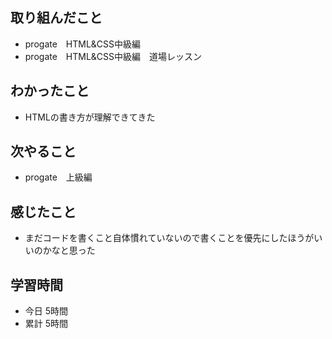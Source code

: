 ## 取り組んだこと
- progate　HTML&CSS中級編
- progate　HTML&CSS中級編　道場レッスン
## わかったこと
- HTMLの書き方が理解できてきた
## 次やること
- progate　上級編 
## 感じたこと
- まだコードを書くこと自体慣れていないので書くことを優先にしたほうがいいのかなと思った
## 学習時間
- 今日 5時間　　
- 累計 5時間
